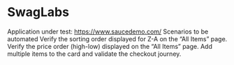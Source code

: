 # SwagLabs
Application under test: https://www.saucedemo.com/ Scenarios to be automated Verify the sorting order displayed for Z-A on the “All Items” page. Verify the price order (high-low) displayed on the “All Items” page. Add multiple items to the card and validate the checkout journey.

